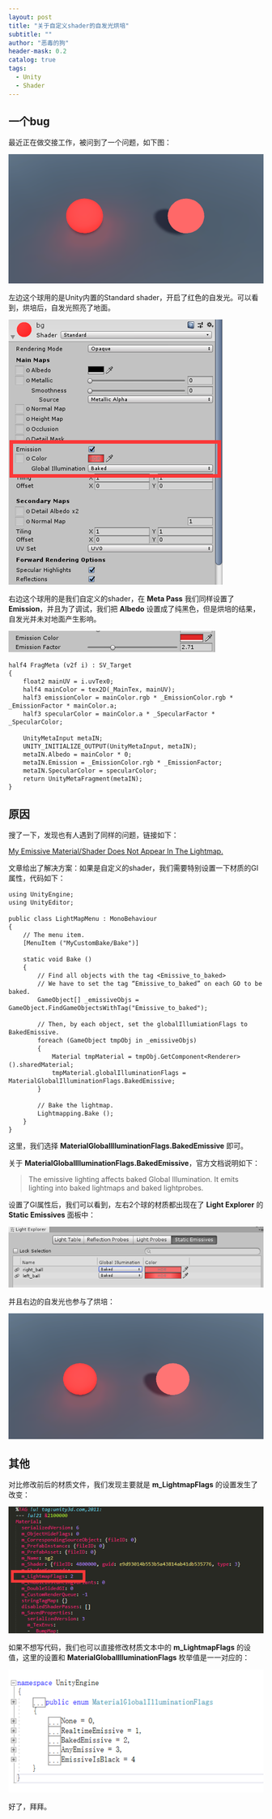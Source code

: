 ```yaml
---
layout: post
title: "关于自定义shader的自发光烘培"
subtitle: ""
author: "恶毒的狗"
header-mask: 0.2
catalog: true
tags:
  - Unity
  - Shader
---
```


## 一个bug

最近正在做交接工作，被问到了一个问题，如下图：

![img](/img/emission-bake/screenshot1.png)

左边这个球用的是Unity内置的Standard shader，开启了红色的自发光。可以看到，烘培后，自发光照亮了地面。

![img](/img/emission-bake/screenshot2.png)

右边这个球用的是我们自定义的shader，在 **Meta Pass** 我们同样设置了 **Emission**，并且为了调试，我们把 **Albedo** 设置成了纯黑色，但是烘培的结果，自发光并未对地面产生影响。

![img](/img/emission-bake/screenshot3.png)

```
half4 FragMeta (v2f i) : SV_Target 
{
    float2 mainUV = i.uvTex0;
    half4 mainColor = tex2D(_MainTex, mainUV);
    half3 emissionColor = mainColor.rgb * _EmissionColor.rgb * _EmissionFactor * mainColor.a;
    half3 specularColor = mainColor.a * _SpecularFactor * _SpecularColor;

    UnityMetaInput metaIN;
    UNITY_INITIALIZE_OUTPUT(UnityMetaInput, metaIN);
    metaIN.Albedo = mainColor * 0;
    metaIN.Emission = _EmissionColor.rgb * _EmissionFactor;
    metaIN.SpecularColor = specularColor;
    return UnityMetaFragment(metaIN);
}
``` 

## 原因

搜了一下，发现也有人遇到了同样的问题，链接如下：

[My Emissive Material/Shader Does Not Appear In The Lightmap.](https://support.unity3d.com/hc/en-us/articles/214718843-My-Emissive-material-shader-does-not-appear-in-the-Lightmap-)

文章给出了解决方案：如果是自定义的shader，我们需要特别设置一下材质的GI属性，代码如下：

```
using UnityEngine;
using UnityEditor;

public class LightMapMenu : MonoBehaviour
{
    // The menu item.
    [MenuItem ("MyCustomBake/Bake")]
    
    static void Bake ()
    {
        // Find all objects with the tag <Emissive_to_baked>
        // We have to set the tag “Emissive_to_baked” on each GO to be baked.
        GameObject[] _emissiveObjs = GameObject.FindGameObjectsWithTag("Emissive_to_baked");

        // Then, by each object, set the globalIllumiationFlags to BakedEmissive.
        foreach (GameObject tmpObj in _emissiveObjs)
        {
            Material tmpMaterial = tmpObj.GetComponent<Renderer> ().sharedMaterial;
            tmpMaterial.globalIlluminationFlags = MaterialGlobalIlluminationFlags.BakedEmissive;
        }

        // Bake the lightmap.
        Lightmapping.Bake ();
    }
}
```

这里，我们选择 **MaterialGlobalIlluminationFlags.BakedEmissive** 即可。

关于 **MaterialGlobalIlluminationFlags.BakedEmissive**，官方文档说明如下：

> The emissive lighting affects baked Global Illumination. It emits lighting into baked lightmaps and baked lightprobes.

设置了GI属性后，我们可以看到，左右2个球的材质都出现在了 **Light Explorer** 的 **Static Emissives** 面板中：

![img](/img/emission-bake/screenshot4.png)

并且右边的自发光也参与了烘培：

![img](/img/emission-bake/screenshot5.png)

## 其他

对比修改前后的材质文件，我们发现主要就是 **m_LightmapFlags** 的设置发生了改变：

![img](/img/emission-bake/screenshot6.png)

如果不想写代码，我们也可以直接修改材质文本中的 **m_LightmapFlags** 的设值，这里的设置和 **MaterialGlobalIlluminationFlags** 枚举值是一一对应的：

![img](/img/emission-bake/screenshot7.png)

好了，拜拜。


























































































































































































































































